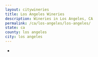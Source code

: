 ```yaml
---
layout: citywineries
title: Los Angeles Wineries
description: Wineries in Los Angeles, CA
permalink: /ca/los-angeles/los-angeles/
state: ca
county: los angeles
city: los angeles
---
```

-
